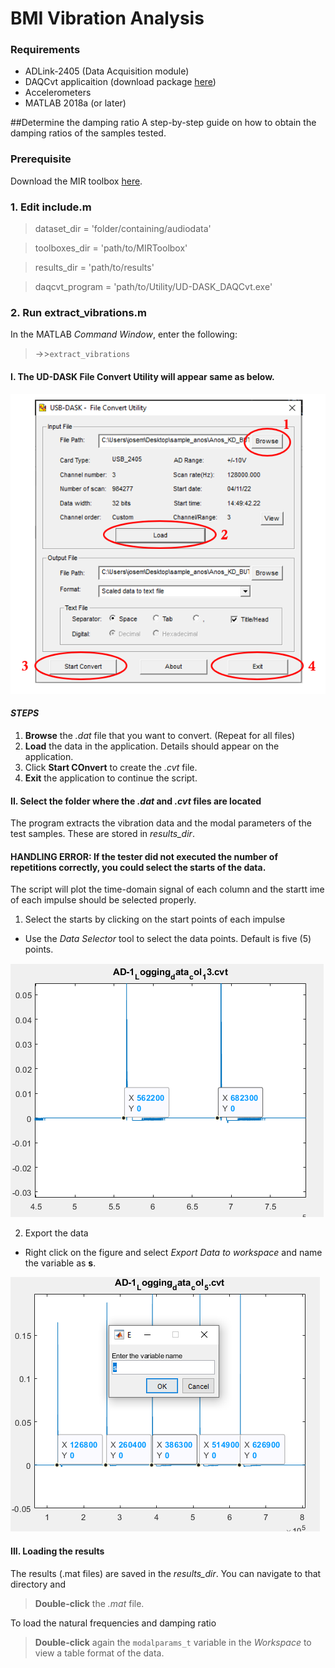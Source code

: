 # BMI Vibration Analysis

### Requirements
* ADLink-2405 (Data Acquisition module)
* DAQCvt applicaition (download package [here](https://www.adlinktech.com/Products/DownloadSoftware?lang=en&pdNo=1297&MainCategory=Data_Acquisition&kind=DR))
* Accelerometers
* MATLAB 2018a (or later)

##Determine the damping ratio
A step-by-step guide on how to obtain the damping ratios of the samples tested.

### Prerequisite
Download the MIR toolbox [here](https://www.jyu.fi/hytk/fi/laitokset/mutku/en/research/materials/mirtoolbox).

### 1. Edit include.m

> dataset_dir = 'folder/containing/audiodata'

> toolboxes_dir = 'path/to/MIRToolbox'

> results_dir = 'path/to/results'

> daqcvt_program = 'path/to/Utility/UD-DASK_DAQCvt.exe'

### 2. Run extract_vibrations.m
In the MATLAB _Command Window_, enter the following:

> ->>`extract_vibrations`

#### I. The UD-DASK File Convert Utility will appear same as below.
![DAQCvt](_contents/utility_converter_application.png) 

#### _STEPS_
1. **Browse** the _.dat_ file that you want to convert. (Repeat for all files)
2. **Load** the data in the application. Details should appear on the application.
3. Click **Start COnvert** to create the _.cvt_ file.
4. **Exit** the application to continue the script.

#### II. Select the folder where the _.dat_ and _.cvt_ files are located
The program extracts the vibration data and the modal parameters of the test samples. These are stored in _results_dir_.

#### HANDLING ERROR: If the tester did not executed the number of repetitions correctly, you could select the starts of the data.

The script will plot the time-domain signal of each column and the startt ime of each impulse should be selected properly.

1. Select the starts by clicking on the start points of each impulse

- Use the _Data Selector_ tool to select the data points. Default is five (5) points.

![Starts](_contents/starts.png)

2. Export the data

- Right click on the figure and select _Export Data to workspace_ and name the variable as **s**.

![Starts s](_contents/starts-s.png) 

#### III. Loading the results
The results (.mat files) are saved in the _results_dir_. 
You can navigate to that directory and 
> **Double-click** the _.mat_ file. 

To load the natural frequencies and damping ratio

> **Double-click** again the `modalparams_t` variable in the _Workspace_ to view a table format of the data.
